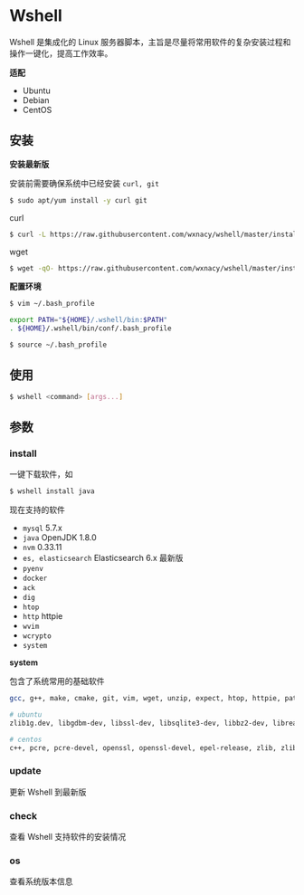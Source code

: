 # Wshell

Wshell 是集成化的 Linux 服务器脚本，主旨是尽量将常用软件的复杂安装过程和操作一键化，提高工作效率。

**适配**
- Ubuntu
- Debian
- CentOS


## 安装

**安装最新版**

安装前需要确保系统中已经安装 `curl, git`

```bash
$ sudo apt/yum install -y curl git
```

curl

```bash
$ curl -L https://raw.githubusercontent.com/wxnacy/wshell/master/install | bash
```

wget

```bash
$ wget -qO- https://raw.githubusercontent.com/wxnacy/wshell/master/install | bash
```

<!-- **安装指定版本** -->
<!-- ```bash -->
<!-- $ curl -L https://raw.githubusercontent.com/wxnacy/wshell/${tag_name}/install | bash -->
<!-- ``` -->

**配置环境**

```bash
$ vim ~/.bash_profile
```

```bash
export PATH="${HOME}/.wshell/bin:$PATH"
. ${HOME}/.wshell/bin/conf/.bash_profile
```

```bash
$ source ~/.bash_profile
```

## 使用

```bash
$ wshell <command> [args...]
```

## 参数
### install

一键下载软件，如

```bash
$ wshell install java
```

现在支持的软件

- `mysql` 5.7.x
- `java` OpenJDK 1.8.0
- `nvm` 0.33.11
- `es, elasticsearch` Elasticsearch 6.x 最新版
- `pyenv`
- `docker`
- `ack`
- `dig`
- `htop`
- `http` httpie
- `wvim`
- `wcrypto`
- `system`

**system**

包含了系统常用的基础软件

```bash
gcc, g++, make, cmake, git, vim, wget, unzip, expect, htop, httpie, patch, ack, dig

# ubuntu
zlib1g.dev, libgdbm-dev, libssl-dev, libsqlite3-dev, libbz2-dev, libreadline-dev

# centos
c++, pcre, pcre-devel, openssl, openssl-devel, epel-release, zlib, zlib-devel, readline, readline-devel, readline-static, openssl-static, sqlite-devel, bzip2-devel, bzip2-libs
```

### update

更新 Wshell 到最新版

### check

查看 Wshell 支持软件的安装情况

### os

查看系统版本信息
